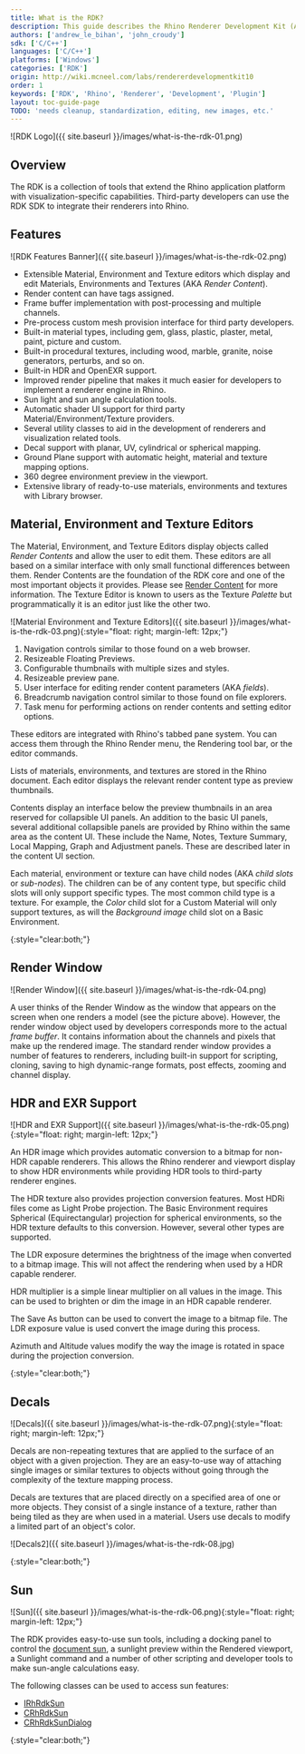 ```yaml
---
title: What is the RDK?
description: This guide describes the Rhino Renderer Development Kit (AKA RDK) and its features.
authors: ['andrew_le_bihan', 'john_croudy']
sdk: ['C/C++']
languages: ['C/C++']
platforms: ['Windows']
categories: ['RDK']
origin: http://wiki.mcneel.com/labs/rendererdevelopmentkit10
order: 1
keywords: ['RDK', 'Rhino', 'Renderer', 'Development', 'Plugin']
layout: toc-guide-page
TODO: 'needs cleanup, standardization, editing, new images, etc.'
---
```


![RDK Logo]({{ site.baseurl }}/images/what-is-the-rdk-01.png)

## Overview

The RDK is a collection of tools that extend the Rhino application platform with visualization-specific capabilities. Third-party developers can use the RDK SDK to integrate their renderers into Rhino.

## Features

![RDK Features Banner]({{ site.baseurl }}/images/what-is-the-rdk-02.png)

- Extensible Material, Environment and Texture editors which display and edit Materials, Environments and Textures (AKA _Render Content_).
- Render content can have tags assigned.
- Frame buffer implementation with post-processing and multiple channels.
- Pre-process custom mesh provision interface for third party developers.
- Built-in material types, including gem, glass, plastic, plaster, metal, paint, picture and custom.
- Built-in procedural textures, including wood, marble, granite, noise generators, perturbs, and so on.
- Built-in HDR and OpenEXR support.
- Improved render pipeline that makes it much easier for developers to implement a renderer engine in Rhino.
- Sun light and sun angle calculation tools.
- Automatic shader UI support for third party Material/Environment/Texture providers.
- Several utility classes to aid in the development of renderers and visualization related tools.
- Decal support with planar, UV, cylindrical or spherical mapping.
- Ground Plane support with automatic height, material and texture mapping options.
- 360 degree environment preview in the viewport.
- Extensive library of ready-to-use materials, environments and textures with Library browser.

## Material, Environment and Texture Editors

The Material, Environment, and Texture Editors display objects called _Render Contents_ and allow the user to edit them. These editors are all based on a similar interface with only small functional differences between them. Render Contents are the foundation of the RDK core and one of the most important objects it provides. Please see [Render Content](/guides/cpp/rdk-render-content) for more information. The Texture Editor is known to users as the Texture _Palette_ but programmatically it is an editor just like the other two.

![Material Environment and Texture Editors]({{ site.baseurl }}/images/what-is-the-rdk-03.png){:style="float: right; margin-left: 12px;"}

1. Navigation controls similar to those found on a web browser.
2. Resizeable Floating Previews.
3. Configurable thumbnails with multiple sizes and styles.
4. Resizeable preview pane.
5. User interface for editing render content parameters (AKA _fields_).
6. Breadcrumb navigation control similar to those found on file explorers.
7. Task menu for performing actions on render contents and setting editor options.

These editors are integrated with Rhino's tabbed pane system. You can access them through the Rhino Render menu, the Rendering tool bar, or the editor commands.

Lists of materials, environments, and textures are stored in the Rhino document. Each editor displays the relevant render content type as preview thumbnails.

Contents display an interface below the preview thumbnails in an area reserved for collapsible UI panels. An addition to the basic UI panels, several additional collapsible panels are provided by Rhino within the same area as the content UI. These include the Name, Notes, Texture Summary, Local Mapping, Graph and Adjustment panels. These are described later in the content UI section.

Each material, environment or texture can have child nodes (AKA _child slots_ or _sub-nodes_). The children can be of any content type, but specific child slots will only support specific types. The most common child type is a texture. For example, the _Color_ child slot for a Custom Material will only support textures, as will the _Background image_ child slot on a Basic Environment.

{:style="clear:both;"}

## Render Window

![Render Window]({{ site.baseurl }}/images/what-is-the-rdk-04.png)

A user thinks of the Render Window as the window that appears on the screen when one renders a model (see the picture above). However, the render window object used by developers corresponds more to the actual _frame&nbsp;buffer_. It contains information about the channels and pixels that make up the rendered image. The standard render window provides a number of features to renderers, including built-in support for scripting, cloning, saving to high dynamic-range formats, post effects, zooming and channel display.

## HDR and EXR Support

![HDR and EXR Support]({{ site.baseurl }}/images/what-is-the-rdk-05.png){:style="float: right; margin-left: 12px;"}

An HDR image which provides automatic conversion to a bitmap for non-HDR capable renderers. This allows the Rhino renderer and viewport display to show HDR environments while providing HDR tools to third-party renderer engines.

The HDR texture also provides projection conversion features. Most HDRi files come as Light Probe projection. The Basic Environment requires Spherical (Equirectangular) projection for spherical environments, so the HDR texture defaults to this conversion. However, several other types are supported.

The LDR exposure determines the brightness of the image when converted to a bitmap image. This will not affect the rendering when used by a HDR capable renderer.

HDR multiplier is a simple linear multiplier on all values in the image. This can be used to brighten or dim the image in an HDR capable renderer.

The Save As button can be used to convert the image to a bitmap file. The LDR exposure value is used convert the image during this process.

Azimuth and Altitude values modify the way the image is rotated in space during the projection conversion.

{:style="clear:both;"}

## Decals

![Decals]({{ site.baseurl }}/images/what-is-the-rdk-07.png){:style="float: right; margin-left: 12px;"}

Decals are non-repeating textures that are applied to the surface of an object with a given projection. They are an easy-to-use way of attaching single images or similar textures to objects without going through the complexity of the texture mapping process.

Decals are textures that are placed directly on a specified area of one or more objects. They consist of a single instance of a texture, rather than being tiled as they are when used in a material. Users use decals to modify a limited part of an object's color.

![Decals2]({{ site.baseurl }}/images/what-is-the-rdk-08.jpg)

{:style="clear:both;"}

## Sun

![Sun]({{ site.baseurl }}/images/what-is-the-rdk-06.png){:style="float: right; margin-left: 12px;"}

The RDK provides easy-to-use sun tools, including a docking panel to control the [document sun](/guides/cpp/rdk-sun-classes/#DocumentSun), a sunlight preview within the Rendered viewport, a Sunlight command and a number of other scripting and developer tools to make sun-angle calculations easy.

The following classes can be used to access sun features:

- [IRhRdkSun](/guides/cpp/rdk-sun-classes/#IRhRdkSun)
- [CRhRdkSun](/guides/cpp/rdk-sun-classes/#CRhRdkSun)
- [CRhRdkSunDialog](/guides/cpp/rdk-sun-classes/#CRhRdkSunDialog)

{:style="clear:both;"}
